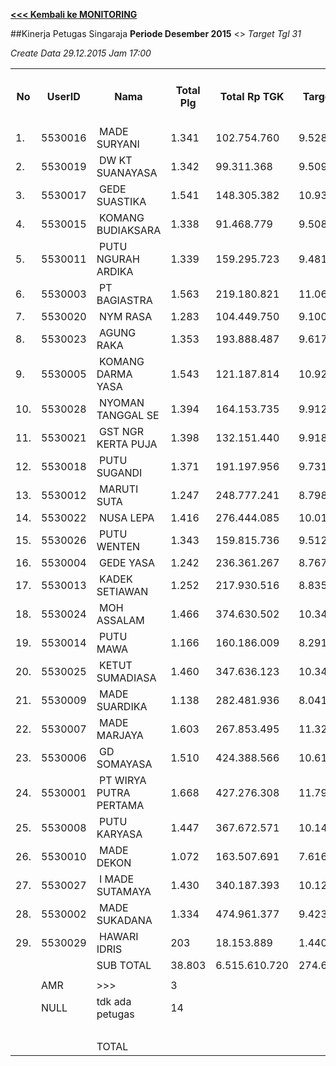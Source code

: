 **[<<< Kembali ke MONITORING](https://github.com/suriawan/Area-Bali-Utara/blob/master/TUSBUNG.md)**


##Kinerja Petugas Singaraja
**Periode Desember 2015** <> *_Target Tgl 31_*

_Create Data 29.12.2015 Jam 17:00_


<table><tbody><tr><th>No</th><th>UserID</th><th>Nama</th><th>Total Plg</th><th>Total Rp TGK</th><th>Target TGK</th><th>Realisasi Saldo TGK (Blm Lunas)</th><th>% Pencapaian Thd Target TGK</th><th>BOBOT SLA</th><th>PK 2 Bln - Blm Lunas</th><th>PK 2 Bln - Blm Lunas</th><th>PK 3 Bln - Blm Lunas</th><th>PK 4 Bln - Blm Lunas</th></tr><tr><td>1.</td><td>5530016</td><td>&nbsp;MADE SURYANI</td><td>1.341</td><td>102.754.760</td><td>9.528.981</td><td>2.105.213</td><td>178%</td><td>13,50%</td><td>18</td><td>0</td><td>0</td><td>0</td></tr><tr><td>2.</td><td>5530019</td><td>&nbsp;DW KT SUANAYASA</td><td>1.342</td><td>99.311.368</td><td>9.509.507</td><td>3.238.604</td><td>166%</td><td>13,50%</td><td>29</td><td>7</td><td>0</td><td>0</td></tr><tr><td>3.</td><td>5530017</td><td>&nbsp;GEDE SUASTIKA</td><td>1.541</td><td>148.305.382</td><td>10.938.533</td><td>8.678.985</td><td>121%</td><td>13,50%</td><td>104</td><td>6</td><td>1</td><td>0</td></tr><tr><td>4.</td><td>5530015</td><td>&nbsp;KOMANG BUDIAKSARA</td><td>1.338</td><td>91.468.779</td><td>9.508.149</td><td>4.939.133</td><td>148%</td><td>13,50%</td><td>66</td><td>1</td><td>0</td><td>0</td></tr><tr><td>5.</td><td>5530011</td><td>&nbsp;PUTU NGURAH ARDIKA</td><td>1.339</td><td>159.295.723</td><td>9.481.767</td><td>8.146.412</td><td>114%</td><td>13,50%</td><td>73</td><td>2</td><td>0</td><td>0</td></tr><tr><td>6.</td><td>5530003</td><td>&nbsp;PT BAGIASTRA</td><td>1.563</td><td>219.180.821</td><td>11.061.002</td><td>9.375.945</td><td>115%</td><td>13,50%</td><td>54</td><td>5</td><td>0</td><td>0</td></tr><tr><td>7.</td><td>5530020</td><td>&nbsp;NYM RASA</td><td>1.283</td><td>104.449.750</td><td>9.100.491</td><td>4.943.633</td><td>146%</td><td>13,50%</td><td>36</td><td>0</td><td>0</td><td>0</td></tr><tr><td>8.</td><td>5530023</td><td>&nbsp;AGUNG RAKA</td><td>1.353</td><td>193.888.487</td><td>9.617.361</td><td>8.474.615</td><td>112%</td><td>13,50%</td><td>43</td><td>3</td><td>0</td><td>0</td></tr><tr><td>9.</td><td>5530005</td><td>&nbsp;KOMANG DARMA YASA</td><td>1.543</td><td>121.187.814</td><td>10.924.745</td><td>12.481.961</td><td>86%</td><td>5,00%</td><td>145</td><td>7</td><td>0</td><td>0</td></tr><tr><td>10.</td><td>5530028</td><td>&nbsp;NYOMAN TANGGAL SE</td><td>1.394</td><td>164.153.735</td><td>9.912.538</td><td>9.313.937</td><td>106%</td><td>13,50%</td><td>101</td><td>4</td><td>0</td><td>0</td></tr><tr><td>11.</td><td>5530021</td><td>&nbsp;GST NGR KERTA PUJA</td><td>1.398</td><td>132.151.440</td><td>9.918.071</td><td>7.953.487</td><td>120%</td><td>13,50%</td><td>111</td><td>5</td><td>0</td><td>0</td></tr><tr><td>12.</td><td>5530018</td><td>&nbsp;PUTU SUGANDI</td><td>1.371</td><td>191.197.956</td><td>9.731.310</td><td>14.759.899</td><td>48%</td><td>2,50%</td><td>141</td><td>12</td><td>0</td><td>0</td></tr><tr><td>13.</td><td>5530012</td><td>&nbsp;MARUTI SUTA</td><td>1.247</td><td>248.777.241</td><td>8.798.944</td><td>16.050.364</td><td>18%</td><td>2,50%</td><td>76</td><td>20</td><td>4</td><td>0</td></tr><tr><td>14.</td><td>5530022</td><td>&nbsp;NUSA LEPA</td><td>1.416</td><td>276.444.085</td><td>10.015.962</td><td>8.924.204</td><td>111%</td><td>13,50%</td><td>34</td><td>1</td><td>1</td><td>0</td></tr><tr><td>15.</td><td>5530026</td><td>&nbsp;PUTU WENTEN</td><td>1.343</td><td>159.815.736</td><td>9.512.719</td><td>12.587.535</td><td>68%</td><td>2,50%</td><td>88</td><td>10</td><td>3</td><td>0</td></tr><tr><td>16.</td><td>5530004</td><td>&nbsp;GEDE YASA</td><td>1.242</td><td>236.361.267</td><td>8.767.602</td><td>15.460.043</td><td>24%</td><td>2,50%</td><td>97</td><td>13</td><td>1</td><td>0</td></tr><tr><td>17.</td><td>5530013</td><td>&nbsp;KADEK SETIAWAN</td><td>1.252</td><td>217.930.516</td><td>8.835.924</td><td>11.626.248</td><td>68%</td><td>2,50%</td><td>71</td><td>0</td><td>0</td><td>0</td></tr><tr><td>18.</td><td>5530024</td><td>&nbsp;MOH ASSALAM</td><td>1.466</td><td>374.630.502</td><td>10.341.634</td><td>15.790.403</td><td>47%</td><td>2,50%</td><td>88</td><td>8</td><td>3</td><td>0</td></tr><tr><td>19.</td><td>5530014</td><td>&nbsp;PUTU MAWA</td><td>1.166</td><td>160.186.009</td><td>8.291.095</td><td>21.204.078</td><td>-56%</td><td>0,00%</td><td>171</td><td>6</td><td>1</td><td>0</td></tr><tr><td>20.</td><td>5530025</td><td>&nbsp;KETUT SUMADIASA</td><td>1.460</td><td>347.636.123</td><td>10.346.180</td><td>12.022.717</td><td>84%</td><td>5,00%</td><td>64</td><td>6</td><td>0</td><td>0</td></tr><tr><td>21.</td><td>5530009</td><td>&nbsp;MADE SUARDIKA</td><td>1.138</td><td>282.481.936</td><td>8.041.567</td><td>23.955.964</td><td>-98%</td><td>0,00%</td><td>113</td><td>5</td><td>1</td><td>0</td></tr><tr><td>22.</td><td>5530007</td><td>&nbsp;MADE MARJAYA</td><td>1.603</td><td>267.853.495</td><td>11.322.164</td><td>28.389.285</td><td>-51%</td><td>0,00%</td><td>148</td><td>19</td><td>0</td><td>0</td></tr><tr><td>23.</td><td>5530006</td><td>&nbsp;GD SOMAYASA</td><td>1.510</td><td>424.388.566</td><td>10.616.900</td><td>23.614.407</td><td>-22%</td><td>0,00%</td><td>101</td><td>1</td><td>0</td><td>0</td></tr><tr><td>24.</td><td>5530001</td><td>&nbsp;PT WIRYA PUTRA PERTAMA</td><td>1.668</td><td>427.276.308</td><td>11.794.916</td><td>22.925.571</td><td>6%</td><td>0,00%</td><td>115</td><td>8</td><td>0</td><td>0</td></tr><tr><td>25.</td><td>5530008</td><td>&nbsp;PUTU KARYASA</td><td>1.447</td><td>367.672.571</td><td>10.149.561</td><td>37.292.592</td><td>-167%</td><td>0,00%</td><td>208</td><td>20</td><td>1</td><td>0</td></tr><tr><td>26.</td><td>5530010</td><td>&nbsp;MADE DEKON</td><td>1.072</td><td>163.507.691</td><td>7.616.720</td><td>32.930.570</td><td>-232%</td><td>0,00%</td><td>148</td><td>19</td><td>1</td><td>0</td></tr><tr><td>27.</td><td>5530027</td><td>&nbsp;I MADE SUTAMAYA</td><td>1.430</td><td>340.187.393</td><td>10.124.495</td><td>29.453.532</td><td>-91%</td><td>0,00%</td><td>81</td><td>21</td><td>3</td><td>0</td></tr><tr><td>28.</td><td>5530002</td><td>&nbsp;MADE SUKADANA</td><td>1.334</td><td>474.961.377</td><td>9.423.716</td><td>10.133.819</td><td>92%</td><td>5,00%</td><td>49</td><td>1</td><td>0</td><td>0</td></tr><tr><td>29.</td><td>5530029</td><td>&nbsp;HAWARI IDRIS</td><td>203</td><td>18.153.889</td><td>1.440.766</td><td>5.918.736</td><td>-211%</td><td>0,00%</td><td>27</td><td>15</td><td>4</td><td>0</td></tr><tr><td> </td><td> </td><td>SUB TOTAL</td><td>38.803</td><td>6.515.610.720</td><td>274.673.320</td><td>422.691.892</td><td>46%</td><td>2,50%</td><td>2600</td><td>225</td><td>24</td><td>0</td></tr><tr><td> </td><td> </td><td> </td><td> </td><td> </td><td> </td><td> </td><td> </td><td> </td><td> </td><td> </td><td> </td><td> </td></tr><tr><td> </td><td>AMR</td><td>&gt;&gt;&gt;</td><td>3</td><td> </td><td> </td><td> 23.719.052 </td><td> </td><td> </td><td>3</td><td>0</td><td>0</td><td>0</td></tr><tr><td> </td><td>NULL</td><td>tdk ada petugas</td><td>14</td><td> </td><td> </td><td> 6.373.055 </td><td> </td><td> </td><td>0</td><td>0</td><td>14</td><td>0</td></tr><tr><td> </td><td> </td><td> </td><td> </td><td> </td><td> </td><td> 30.092.107 </td><td> </td><td> </td><td> 3 </td><td> - </td><td> 14 </td><td> - </td></tr><tr><td> </td><td> </td><td>TOTAL</td><td> </td><td> </td><td> </td><td> 452.783.999 </td><td> </td><td> </td><td> 2.603 </td><td> 225 </td><td> 38 </td><td> - </td></tr></tbody></table>
